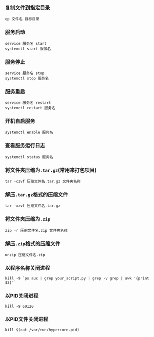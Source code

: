 ### 复制文件到指定目录
    cp 文件名 目标目录
### 服务启动
    service 服务名 start
    systemctl start 服务名
### 服务停止
    service 服务名 stop
    systemctl stop 服务名
### 服务重启
    service 服务名 restart
    systemctl restart 服务名
### 开机自启服务
    systemctl enable 服务名
### 查看服务运行日志
    systemctl status 服务名
### 将文件夹压缩为`.tar.gz`(常用来打包项目)
    tar -czvf 压缩文件名.tar.gz 文件夹名称
### 解压`.tar.gz`格式的压缩文件
    tar -xzvf 压缩文件名.tar.gz
### 将文件夹压缩为`.zip`
    zip -r 压缩文件名.zip 文件夹名称
### 解压`.zip`格式的压缩文件
    unzip 压缩文件名.zip
### 以程序名称关闭进程
    kill -9 `ps aux | grep your_script.py | grep -v grep | awk '{print $2}'`
### 以PID关闭进程
    kill -9 60120
### 以PID文件关闭进程
    kill $(cat /var/run/hypercorn.pid)
